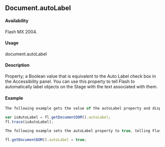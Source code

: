 ## Document.autoLabel

#### Availability

Flash MX 2004.

#### Usage

document.autoLabel

#### Description

Property; a Boolean value that is equivalent to the Auto Label check box in the Accessibility panel. You can use this property to tell Flash to automatically label objects on the Stage with the text associated with them.

#### Example

```javascript
The following example gets the value of the autoLabel property and displays the result in the Output panel:

var isAutoLabel = fl.getDocumentDOM().autoLabel; 
fl.trace(isAutoLabel);

The following example sets the autoLabel property to true, telling Flash to automatically label objects on the Stage:

fl.getDocumentDOM().autoLabel = true;

```
